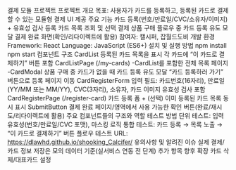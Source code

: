 결제 모듈 프로젝트
프로젝트 개요
목표: 사용자가 카드를 등록하고, 등록된 카드로 결제할 수 있는 모듈형 결제 UI 제공
주요 기능
카드 등록(번호/만료일/CVC/소유자/이미지) + 유효성 검사
등록 카드 목록 조회 및 선택 결제
상품 구매 플로우 중 카드 등록 유도 모달
결제 완료 화면(확인/리다이렉트에 활용)
참여자: 캘시퍼, 잡월드도비
개발 환경
Framework: React
Language: JavaScript (ES6+)
설치 및 실행 방법
npm install
npm start
컴포넌트 구조
CardList
등록된 카드 목록을 표시
각 카드에 “이 카드로 결제하기” 버튼 포함
CardListPage (/my-cards) -CardList를 포함한 전체 목록 페이지 -CardModal
상품 구매 중 카드가 없을 때 카드 등록 유도 모달
“카드 등록하러 가기” 버튼으로 등록 페이지 이동
CardRegisterForm
입력 필드: 카드번호(16자리), 만료일(YY/MM 또는 MM/YY), CVC(3자리), 소유자, 카드 이미지
유효성 검사 포함
CardRegisterPage (/register-card)
카드 등록 폼 + (선택) 이미 등록된 카드 목록 동시 표시
SubmitButton
결제 완료 페이지/영역에서 사용 가능한 확인 버튼(완료/재시도/리다이렉트에 활용)
주요 컴포넌트들의 구조와 역할
테스트 방법
단위 테스트: 입력 유효성(번호/만료일/CVC 포맷), 마스킹 로직
통합 테스트: 카드 등록 → 목록 노출 → “이 카드로 결제하기” 버튼 플로우
테스트 URL: https://dlawhd.github.io/shooking_Calcifer/
유의사항 및 알려진 이슈
실제 결제/카드 정보 저장은 모의 데이터 기준(실서비스 연동 전 단계)
추가 항목
향후 확장
카드 삭제/대표카드 설정
